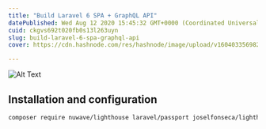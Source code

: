 ```yaml
---
title: "Build Laravel 6 SPA + GraphQL API"
datePublished: Wed Aug 12 2020 15:45:32 GMT+0000 (Coordinated Universal Time)
cuid: ckgvs692t020fb0s13l263uyn
slug: build-laravel-6-spa-graphql-api
cover: https://cdn.hashnode.com/res/hashnode/image/upload/v1604033569825/9kROIQYEp.png

---
```


![Alt Text](https://cdn.hashnode.com/res/hashnode/image/upload/v1604033568489/LKfR-gmG8.gif)

## Installation and configuration

``` bash
composer require nuwave/lighthouse laravel/passport joselfonseca/lighthouse-graphql-passport-auth

```